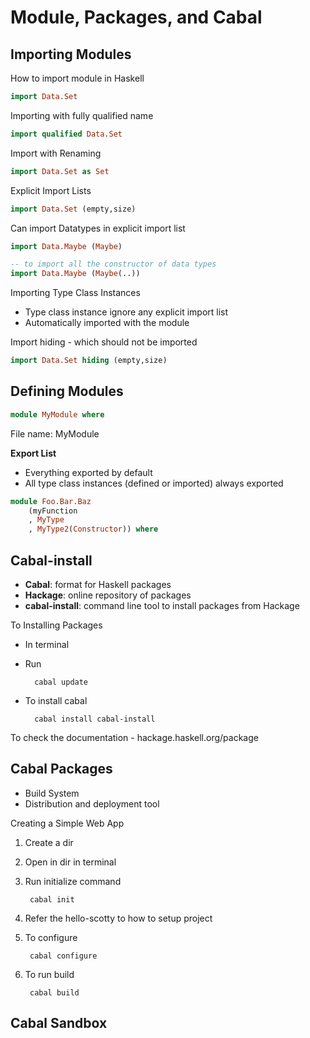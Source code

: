 # Module, Packages, and Cabal

## Importing Modules

How to import module in Haskell

```haskell
import Data.Set
```

Importing with fully qualified name
```haskell
import qualified Data.Set
```

Import with Renaming 

```haskell
import Data.Set as Set
```

Explicit Import Lists
```haskell
import Data.Set (empty,size)
```

Can import Datatypes in explicit import list
```haskell
import Data.Maybe (Maybe)

-- to import all the constructor of data types
import Data.Maybe (Maybe(..))
```

Importing Type Class Instances
- Type class instance ignore any explicit import list
- Automatically imported with the module

Import hiding - which should not be imported
```haskell
import Data.Set hiding (empty,size)
```
## Defining Modules

```haskell
module MyModule where
```
File name: MyModule

**Export List**

- Everything exported by default
- All type class instances (defined or imported) always exported

```haskell
module Foo.Bar.Baz
    (myFunction
    , MyType
    , MyType2(Constructor)) where
```

## Cabal-install

- **Cabal**: format for Haskell packages
- **Hackage**: online repository of packages
- **cabal-install**: command line tool to install packages from Hackage

To Installing Packages
- In terminal
- Run

        cabal update
- To install cabal

        cabal install cabal-install

To check the documentation - hackage.haskell.org/package

## Cabal Packages

- Build System
- Distribution and deployment tool

Creating a Simple Web App

1. Create a dir
2. Open in dir in terminal
3. Run initialize command

        cabal init

4. Refer the hello-scotty to how to setup project
5. To configure

        cabal configure
6. To run build

        cabal build


## Cabal Sandbox